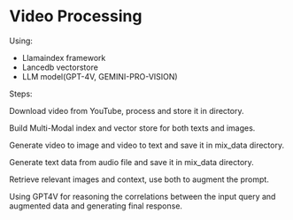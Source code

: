 # Video Processing

Using:
- Llamaindex framework
- Lancedb vectorstore
- LLM model(GPT-4V, GEMINI-PRO-VISION)

Steps:

Download video from YouTube, process and store it in directory.

Build Multi-Modal index and vector store for both texts and images.

Generate video to image and video to text and save it in mix_data directory.

Generate text data from audio file and save it in mix_data directory.

Retrieve relevant images and context, use both to augment the prompt.

Using GPT4V for reasoning the correlations between the input query and augmented data and generating final response.